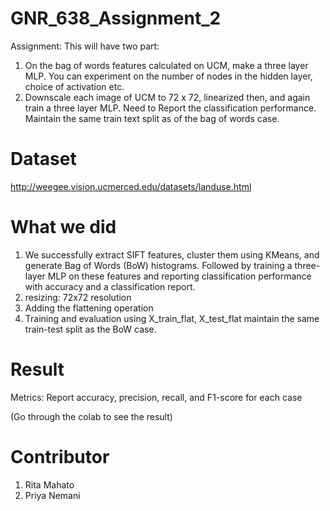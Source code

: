 # GNR_638_Assignment_2
Assignment: This will have two part:

1. On the bag of words features calculated on UCM, make a three layer MLP. You can experiment on the number of nodes in the hidden layer, choice of activation etc.
2. Downscale each image of UCM to 72 x 72, linearized then, and again train a three layer MLP.
Need to Report the classification performance. Maintain the same train text split as of the bag of words case.

# Dataset
http://weegee.vision.ucmerced.edu/datasets/landuse.html

# What we did

1. We successfully extract SIFT features, cluster them using KMeans, and generate Bag of Words (BoW) histograms. Followed by training a three-layer MLP on these features and reporting classification performance with accuracy and a classification report.
2. resizing: 72x72 resolution 
3. Adding the flattening operation 
4. Training and evaluation using X_train_flat, X_test_flat maintain the same train-test split as the BoW case.

# Result

Metrics: Report accuracy, precision, recall, and F1-score for each case

(Go through the colab to see the result) 

# Contributor 
1. Rita Mahato 
2. Priya Nemani 

